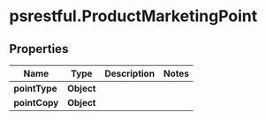 # psrestful.ProductMarketingPoint

## Properties
Name | Type | Description | Notes
------------ | ------------- | ------------- | -------------
**pointType** | **Object** |  | 
**pointCopy** | **Object** |  | 
